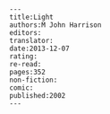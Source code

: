 
    ---
    title:Light
    authors:M John Harrison
    editors:
    translator:
    date:2013-12-07
    rating:
    re-read:
    pages:352
    non-fiction:
    comic:
    published:2002
    ---

    